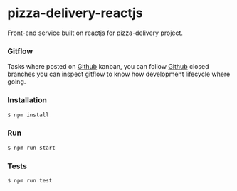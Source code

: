 # pizza-delivery-reactjs
Front-end service built on reactjs for pizza-delivery project.

### Gitflow
Tasks where posted on [Github](https://github.com/germangp088/pizza-delivery-reactjs/projects/1) kanban, you can follow [Github](https://github.com/germangp088/pizza-delivery-reactjs) closed branches you can inspect gitflow to know how development lifecycle where going.

### Installation

```sh
$ npm install
```

### Run

```sh
$ npm run start
```

### Tests
```sh
$ npm run test
```